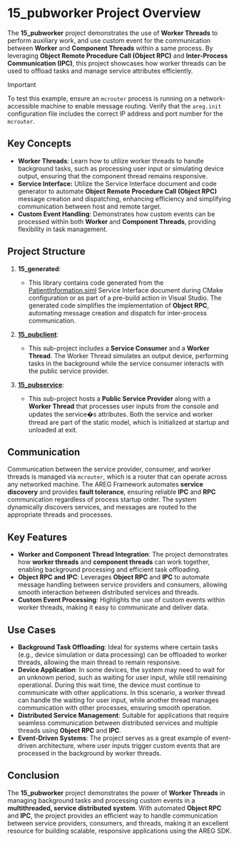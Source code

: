 # 15_pubworker Project Overview

The **15_pubworker** project demonstrates the use of **Worker Threads** to perform auxiliary work, and use custom event for the communication between **Worker** and **Component Threads** within a same process. By leveraging **Object Remote Procedure Call (Object RPC)** and **Inter-Process Communication (IPC)**, this project showcases how worker threads can be used to offload tasks and manage service attributes efficiently.

> [!IMPORTANT]
> To test this example, ensure an `mcrouter` process is running on a network-accessible machine to enable message routing. Verify that the `areg.init` configuration file includes the correct IP address and port number for the `mcrouter`.

## Key Concepts

- **Worker Threads**: Learn how to utilize worker threads to handle background tasks, such as processing user input or simulating device output, ensuring that the component thread remains responsive.
- **Service Interface:** Utilize the Service Interface document and code generator to automate **Object Remote Procedure Call (Object RPC)** message creation and dispatching, enhancing efficiency and simplifying communication between host and remote target.
- **Custom Event Handling**: Demonstrates how custom events can be processed within both **Worker** and **Component Threads**, providing flexibility in task management.

## Project Structure

1. **15_generated**:
   - This library contains code generated from the [PatientInformation.siml](./services/PatientInformation.siml) Service Interface document during CMake configuration or as part of a pre-build action in Visual Studio. The generated code simplifies the implementation of **Object RPC**, automating message creation and dispatch for inter-process communication.

2. **[15_pubclient](./pubclient/)**:
   - This sub-project includes a **Service Consumer** and a **Worker Thread**. The Worker Thread simulates an output device, performing tasks in the background while the service consumer interacts with the public service provider.

3. **[15_pubservice](./pubservice/)**:
   - This sub-project hosts a **Public Service Provider** along with a **Worker Thread** that processes user inputs from the console and updates the service�s attributes. Both the service and worker thread are part of the static model, which is initialized at startup and unloaded at exit.

## Communication

Communication between the service provider, consumer, and worker threads is managed via `mcrouter`, which is a router that can operate across any networked machine. The AREG Framework automates **service discovery** and provides **fault tolerance**, ensuring reliable **IPC** and **RPC** communication regardless of process startup order. The system dynamically discovers services, and messages are routed to the appropriate threads and processes.

## Key Features

- **Worker and Component Thread Integration**: The project demonstrates how **worker threads** and **component threads** can work together, enabling background processing and efficient task offloading.
- **Object RPC and IPC**: Leverages **Object RPC** and **IPC** to automate message handling between service providers and consumers, allowing smooth interaction between distributed services and threads.
- **Custom Event Processing**: Highlights the use of custom events within worker threads, making it easy to communicate and deliver data.

## Use Cases

- **Background Task Offloading**: Ideal for systems where certain tasks (e.g., device simulation or data processing) can be offloaded to worker threads, allowing the main thread to remain responsive.
- **Device Application**: In some devices, the system may need to wait for an unknown period, such as waiting for user input, while still remaining operational. During this wait time, the device must continue to communicate with other applications. In this scenario, a worker thread can handle the waiting for user input, while another thread manages communication with other processes, ensuring smooth operation.
- **Distributed Service Management**: Suitable for applications that require seamless communication between distributed services and multiple threads using **Object RPC** and **IPC**.
- **Event-Driven Systems**: The project serves as a great example of event-driven architecture, where user inputs trigger custom events that are processed in the background by worker threads.

## Conclusion

The **15_pubworker** project demonstrates the power of **Worker Threads** in managing background tasks and processing custom events in a **multithreaded, service distributed system**. With automated **Object RPC** and **IPC**, the project provides an efficient way to handle communication between service providers, consumers, and threads, making it an excellent resource for building scalable, responsive applications using the AREG SDK.
